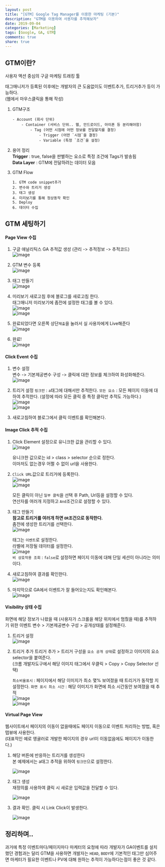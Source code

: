 ```yaml
---
layout: post
title: "[GTM] Google Tag Manager를 이용한 마케팅 (기본)"
description: "GTM을 이용하여 사용자를 추적해보자"
date: 2019-09-04
categories: [Marketing]
tags: [Google, GA, GTM]
comments: true
share: true
---
```


## GTM이란?
사용자 액션 중심의 구글 마케팅 트래킹 툴  

태그매니저가 등록된 이후에는 개발자의 큰 도움없이도 이벤트추가, 트리거추가 등이 가능하다.  
(웹에서 마우스클릭을 통해 작성)

1. GTM구조
  
    ```
    - Account (회사 단위)
        - Container (서비스 단위.. 웹, 안드로이드, 아이폰 등 분리해야함)
            - Tag (어떤 시점에 어떤 정보를 전달할지를 결정)
                - Trigger (어떤 `시점`을 결정)
                - Variable (특정 `조건`을 설정)
    ```

2. 용어 정리  
    **Trigger** : true, false을 판별하는 요소로 특정 조건에 Tags가 발송됨  
    **Data Layer** : GTM에 전달하려는 데이터 모음

3. GTM Flow
    
    ```
    1. GTM code snippet추가
    2. 변수와 트리거 생성
    3. 태그 생성
    4. 미리보기를 통해 정상동작 확인
    5. Deploy
    6. 데이터 수집
    ```

## GTM 세팅하기
#### Page View 수집
1. 구글 애널리틱스 GA 추적값 생성 (관리 -> 추적정보 -> 추적코드)    
    ![image](/images/post_10_gtm/setting_step_1.png)

2. GTM 변수 등록                                      
    ![image](/images/post_10_gtm/setting_step_2.png)

3. 태그 만들기                                       
    ![image](/images/post_10_gtm/setting_step_3.png)

4. 미리보기 새로고침 후에 블로그를 새로고침 한다.    
태그매니저 미리보기에 좀전에 설정한 태그를 볼 수 있다.    
    ![image](/images/post_10_gtm/setting_step_4.png)    
    ![image](/images/post_10_gtm/setting_step_5.png)

5. 완료되었다면 오른쪽 상단`제출`을 눌러서 실 사용자에게 Live해준다      
    ![image](/images/post_10_gtm/setting_step_6.png)

6. 완료!                                       
    ![image](/images/post_10_gtm/setting_step_7.png)


#### Click Event 수집                
1. 변수 설정                                     
    변수 -> 기본제공변수 구성 -> 클릭에 대한 정보를 체크하여 화성화해준다.      
    ![image](/images/post_10_gtm/setting_click_1.png)

2. 트리거 설정
    `링크만` : `a`태그에 대해서만 추적한다.
    `모든 요소` : 모든 페이지 이동에 대하여 추적한다. (설정에 따라 모든 클릭 중 특정 클릭만 추적도 가능하다.)    
    ![image](/images/post_10_gtm/setting_click_2.png)      
    ![image](/images/post_10_gtm/setting_click_3.png)

3. 새로고침하여 블로그에서 클릭 이벤트를 확인해본다.

#### Image Click 추적 수집
1. Click Element 설정으로 유니크한 값을 관리할 수 있다.             
    ![image](/images/post_10_gtm/setting_image_1.png)
          
    유니크한 값으로는 id > class > selector 순으로 정한다.     
    이마저도 없는경우 어쩔 수 없이 url을 사용한다.

2. `Click URL`값으로 트리거에 등록한다.                   
    ![image](/images/post_10_gtm/setting_image_2.png)        
    ![image](/images/post_10_gtm/setting_image_3.png)

    모든 클릭이 아닌 `일부 클릭`을 선택 후 Path, Url등을 설정할 수 있다.          
    연산자를 여러개 지정하고 `And`조건으로 설정할 수 있다.

3. 태그 만들기  
    **참고로 트리거를 여러개 하면 `OR`조건으로 동작한다.**    
    좀전에 생성한 트리거를 선택한다.                     
    ![image](/images/post_10_gtm/setting_image_4.png)       

    태그는 `이벤트`로 설정한다.                     
    라벨에 저장될 데이터를 설정한다.                               
    ![image](/images/post_10_gtm/setting_image_5.png)             
    `비 상호작용 조회` : `false`로 설정하면 페이지 이동에 대해 단일 세션이 아니라는 의미이다.

4. 새로고침하여 결과를 확인한다.                                
    ![image](/images/post_10_gtm/setting_image_6.png)

5. 마지막으로 GA에서 이벤트가 잘 들어오는지도 확인해본다.  
    ![image](/images/post_10_gtm/setting_result_1.png)


#### Visibility 상태 수집
화면에 해당 정보가 나왔을 때 (사용자가 스크롤을 해당 위치에서 멈췄을 때)를 추적하기 위한 이벤트
변수 > 기본제공변수 구성 > 공개상태를 설정해준다.

1. 트리거 설정                          
    ![image](/images/post_10_gtm/setting_visibility_1.png)

2. 트리거 추가
    트리거 추가 > 트리거 구성을 `요소 공개 상태`로 설정하고 이미지의 요소 selector을 붙여준다.      
    (크롬 개발자도구에서 해당 이미지 태그에서 우클릭 > Copy > Copy Selector 선택)
    
    `최소비율표시` : 페이지에서 해당 이미지가 최소 몇% 보여졌을 때 트리거가 동작할 지 설정한다.
    `화면 표시 최소 시간` : 해당 이미지가 화면에 최소 시간동안 보여졌을 때 추적  
    ![image](/images/post_10_gtm/setting_visibility_2.png)  
    ![image](/images/post_10_gtm/setting_visibility_3.png)
                                                        
#### Virtual Page View
웹사이트에서 페이지의 이동이 없을때에도 페이지 이동으로 이벤트 처리하는 방법, 혹은 탭뷰에 사용한다.  
(대표적인 예로 앵귤러로 개발한 페이지의 경우 url이 이동없음에도 페이지가 이동한다.)

1. 해당 버튼에 반응하는 트리거를 생성한다                
    본 예제에서는 a태그 추적을 위하여 `링크만`으로 설정한다.           
    
    ![image](/images/post_10_gtm/setting_virtual_1.png)

2. 태그 생성                                      
    재정의를 사용하여 클릭 시 새로운 입력값을 전달할 수 있다.

    ![image](/images/post_10_gtm/setting_virtual_2.png)

3. 결과 확인. 클릭 시 Link Click이 발생한다.

    ![image](/images/post_10_gtm/setting_virtual_3.png)

## 정리하며..
과거에 특정 이벤트마다/페이지마다 마케터의 요청에 따라 개발자가 GA이벤트를 설치했던 경험과는 달리 GTM을 사용하면 개발자는 `HEAD`, `BODY`에 기본적인 태그만 심어주면 마케터가 필요한 이벤트나 PV에 대해 원하는 추적이 가능하다는점이 좋은 것 같다.
                                                                                                                                                                                                                                                               